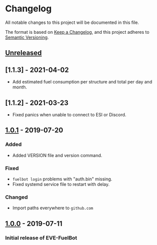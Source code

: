 # Changelog
All notable changes to this project will be documented in this file.

The format is based on [Keep a Changelog](https://keepachangelog.com/en/1.0.0/),
and this project adheres to [Semantic Versioning](https://semver.org/spec/v2.0.0.html).

## [Unreleased]

## [1.1.3] - 2021-04-02
- Add estimated fuel consumption per structure and total per day and month.
## [1.1.2] - 2021-03-23
- Fixed panics when unable to connect to ESI or Discord.
## [1.0.1] - 2019-07-20
### Added
- Added VERSION file and version command.
### Fixed
- `fuelbot login` problems with "auth.bin" missing.
- Fixed systemd service file to restart with delay.
### Changed
- Import paths everywhere to `github.com`

## [1.0.0] - 2019-07-11
### Initial release of EVE-FuelBot

[Unreleased]: https://github.com/lunemec/eve-fuelbot/compare/v1.0.1...HEAD
[1.0.1]: https://github.com/lunemec/eve-fuelbot/compare/v1.0.0...1.0.1
[1.0.0]: https://github.com/lunemec/eve-fuelbot/releases/tag/1.0.0

